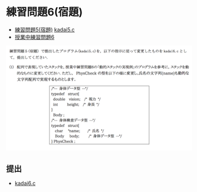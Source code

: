 # 練習問題6(宿題)

- [練習問題5(宿題)](../prob5homework) [kadai5.c](../prob5homework/kadai5.c)
- [授業中練習問題6](../prob6)

![](./assets/prob6homework.png)

## 提出

- [kadai6.c](./kadai6.c)